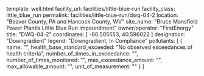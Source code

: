 template: well.html
facility_url: facilities/little-blue-run
facility_class: little_blue_run
permalink: facilities/little-blue-run/dwq-04-2
location: "Beaver County, PA and Hancock County, WV"
site_name: "Bruce Mansfield Power Plantís Little Blue Run Impoundment"
owner/operator: "FirstEnergy"
title: "DWQ-04-2"
coordinates: [
  -80.505553,
  40.596022
]
designation: "Downgradient"
legend: "Downgradient, In Compliance"
pollutants: [
  {
  name: "",
  health_base_standard_exceeded: "No observed exceedances of health criteria",
  number_of_times_in_exceedance: "",
  number_of_times_monitored: "",
  max_exceedance_amount: "",
  max_allowable_amount: "",
  unit_of_measurement: ""
  }
]
